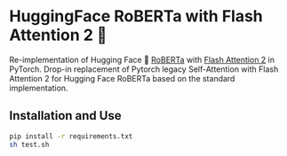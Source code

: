 # HuggingFace RoBERTa with Flash Attention 2 :rocket:

Re-implementation of Hugging Face :hugs: [RoBERTa](https://arxiv.org/abs/1907.11692) with [Flash Attention 2](https://tridao.me/publications/flash2/flash2.pdf) in PyTorch.  Drop-in replacement of Pytorch legacy Self-Attention with Flash Attention 2 for Hugging Face RoBERTa based on the standard implementation.

## Installation and Use

```bash
pip install -r requirements.txt
sh test.sh
```